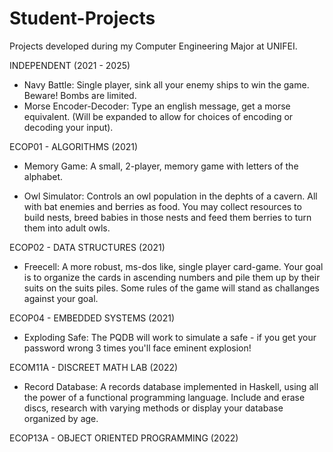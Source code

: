 # Student-Projects
Projects developed during my Computer Engineering Major at UNIFEI.

INDEPENDENT (2021 - 2025)

- Navy Battle: Single player, sink all your enemy ships to win the game. Beware! Bombs are limited.
- Morse Encoder-Decoder: Type an english message, get a morse equivalent. (Will be expanded to allow for choices of encoding or decoding your input).

ECOP01 - ALGORITHMS (2021)

- Memory Game: A small, 2-player, memory game with letters of the alphabet. 

- Owl Simulator: Controls an owl population in the dephts of a cavern. All with bat enemies and berries as food. 
You may collect resources to build nests, breed babies in those nests and feed them berries to turn them into adult owls.

ECOP02 - DATA STRUCTURES (2021)

- Freecell: A more robust, ms-dos like, single player card-game. Your goal is to organize the cards in ascending numbers and pile them up by their suits on the suits piles. Some rules of the game will stand as challanges against your goal.


ECOP04 - EMBEDDED SYSTEMS (2021)

- Exploding Safe: The PQDB will work to simulate a safe - if you get your password wrong 3 times you'll face eminent explosion! 

ECOM11A - DISCREET MATH LAB (2022)

- Record Database: A records database implemented in Haskell, using all the power of a functional programming language. Include and erase discs, research with varying methods or display your database organized by age.

ECOP13A - OBJECT ORIENTED PROGRAMMING (2022)
